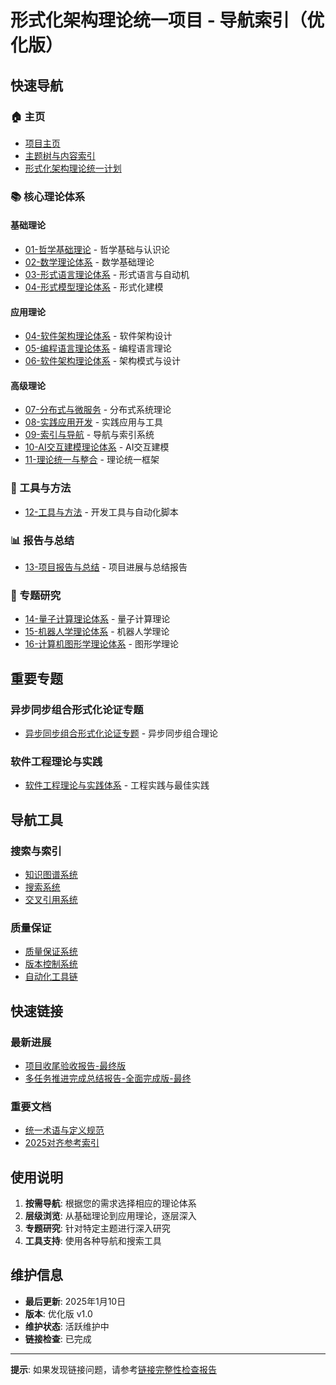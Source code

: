 ﻿# 形式化架构理论统一项目 - 导航索引（优化版）

## 快速导航

### 🏠 主页

- [项目主页](../README.md)
- [主题树与内容索引](00-主题树与内容索引.md)
- [形式化架构理论统一计划](00-形式化架构理论统一计划.md)

### 📚 核心理论体系

#### 基础理论

- [01-哲学基础理论](01-哲学基础理论/) - 哲学基础与认识论
- [02-数学理论体系](02-数学理论体系/) - 数学基础理论
- [03-形式语言理论体系](03-形式语言理论体系/) - 形式语言与自动机
- [04-形式模型理论体系](04-形式模型理论体系/) - 形式化建模

#### 应用理论

- [04-软件架构理论体系](04-软件架构理论体系/) - 软件架构设计
- [05-编程语言理论体系](05-编程语言理论体系/) - 编程语言理论
- [06-软件架构理论体系](06-软件架构理论体系/) - 架构模式与设计

#### 高级理论

- [07-分布式与微服务](07-分布式与微服务/) - 分布式系统理论
- [08-实践应用开发](08-实践应用开发/) - 实践应用与工具
- [09-索引与导航](09-索引与导航/) - 导航与索引系统
- [10-AI交互建模理论体系](10-AI交互建模理论体系/) - AI交互建模
- [11-理论统一与整合](11-理论统一与整合/) - 理论统一框架

### 🔧 工具与方法

- [12-工具与方法](12-工具与方法/) - 开发工具与自动化脚本

### 📊 报告与总结

- [13-项目报告与总结](13-项目报告与总结/) - 项目进展与总结报告

### 🎯 专题研究

- [14-量子计算理论体系](14-量子计算理论体系/) - 量子计算理论
- [15-机器人学理论体系](15-机器人学理论体系/) - 机器人学理论
- [16-计算机图形学理论体系](16-计算机图形学理论体系/) - 图形学理论

## 重要专题

### 异步同步组合形式化论证专题

- [异步同步组合形式化论证专题](11-理论统一与整合/异步同步组合形式化论证专题/) - 异步同步组合理论

### 软件工程理论与实践

- [软件工程理论与实践体系](软件工程理论与实践体系/) - 工程实践与最佳实践

## 导航工具

### 搜索与索引

- [知识图谱系统](09-索引与导航/07-知识图谱系统.md)
- [搜索系统](09-索引与导航/06-搜索系统.md)
- [交叉引用系统](09-索引与导航/04-交叉引用系统.md)

### 质量保证

- [质量保证系统](09-索引与导航/11-质量保证系统.md)
- [版本控制系统](09-索引与导航/05-版本控制系统.md)
- [自动化工具链](09-索引与导航/08-自动化工具链.md)

## 快速链接

### 最新进展

- [项目收尾验收报告-最终版](项目收尾验收报告-最终版.md)
- [多任务推进完成总结报告-全面完成版-最终](多任务推进完成总结报告-全面完成版-最终.md)

### 重要文档

- [统一术语与定义规范](00-统一术语与定义规范.md)
- [2025对齐参考索引](2025-对齐参考索引.md)

## 使用说明

1. **按需导航**: 根据您的需求选择相应的理论体系
2. **层级浏览**: 从基础理论到应用理论，逐层深入
3. **专题研究**: 针对特定主题进行深入研究
4. **工具支持**: 使用各种导航和搜索工具

## 维护信息

- **最后更新**: 2025年1月10日
- **版本**: 优化版 v1.0
- **维护状态**: 活跃维护中
- **链接检查**: 已完成

---

**提示**: 如果发现链接问题，请参考[链接完整性检查报告](reports/links/final-link-check-report.txt)
